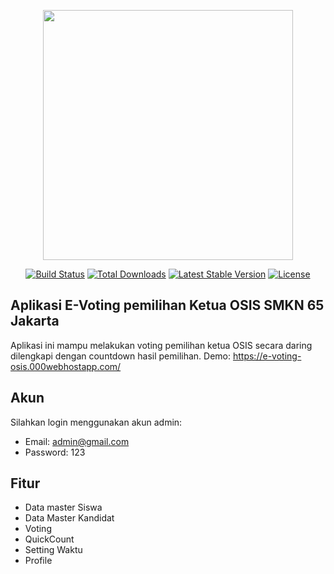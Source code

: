 <p align="center"><a href="https://laravel.com" target="_blank"><img src="https://raw.githubusercontent.com/laravel/art/master/logo-lockup/5%20SVG/2%20CMYK/1%20Full%20Color/laravel-logolockup-cmyk-red.svg" width="400"></a></p>

<p align="center">
<a href="https://travis-ci.org/laravel/framework"><img src="https://travis-ci.org/laravel/framework.svg" alt="Build Status"></a>
<a href="https://packagist.org/packages/laravel/framework"><img src="https://img.shields.io/packagist/dt/laravel/framework" alt="Total Downloads"></a>
<a href="https://packagist.org/packages/laravel/framework"><img src="https://img.shields.io/packagist/v/laravel/framework" alt="Latest Stable Version"></a>
<a href="https://packagist.org/packages/laravel/framework"><img src="https://img.shields.io/packagist/l/laravel/framework" alt="License"></a>
</p>

## Aplikasi E-Voting pemilihan Ketua OSIS SMKN 65 Jakarta

Aplikasi ini mampu melakukan voting pemilihan ketua OSIS secara daring dilengkapi dengan countdown hasil pemilihan.
Demo: https://e-voting-osis.000webhostapp.com/


## Akun

Silahkan login menggunakan akun admin:
- Email: admin@gmail.com
- Password: 123


## Fitur

- Data master Siswa
- Data Master Kandidat
- Voting
- QuickCount
- Setting Waktu
- Profile
